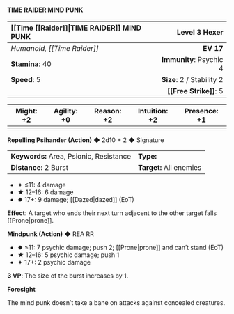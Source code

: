 #### TIME RAIDER MIND PUNK

| [[Time [[Raider]]\|TIME RAIDER]] MIND PUNK   |         **Level 3 Hexer** |
| :---------------------- | ------------------------: |
| *Humanoid, [[Time Raider]]* |                 **EV 17** |
| **Stamina**: 40         |   **Immunity**: Psychic 4 |
| **Speed**: 5            | **Size**: 2 / Stability 2 |
|                         |        **[[Free Strike]]**: 5 |

| **Might**: +2 | **Agility**: +0 | **Reason**: +2 | **Intuition**: +2 | **Presence**: +1 |
| ------------- | --------------- | -------------- | ----------------- | ---------------- |
|               |                 |                |                   |                  |

**Repelling Psihander (Action)** ◆ 2d10 + 2 ◆ Signature

|                                         |                         |
| :-------------------------------------- | :---------------------- |
| **Keywords:** Area, Psionic, Resistance | **Type:**               |
| **Distance:** 2 Burst                   | **Target:** All enemies |

- ✦ ≤11: 4 damage
- ★ 12–16: 6 damage
- ✸ 17+: 9 damage; [[Dazed|dazed]] (EoT)

**Effect**: A target who ends their next turn adjacent to the other target falls [[Prone|prone]].

**Mindpunk (Action)** ◆ REA RR

- ✸ ≤11: 7 psychic damage; push 2; [[Prone|prone]] and can’t stand (EoT)
- ★ 12–16: 5 psychic damage; push 1
- ✦ 17+: 2 psychic damage

**3 VP**: The size of the burst increases by 1.

**Foresight**

The mind punk doesn’t take a bane on attacks against concealed creatures.
